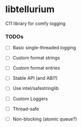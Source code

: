# libtellurium
C11 library for comfy logging


### TODOs

 - [ ] Basic single-threaded logging
 - [ ] Custom format strings
 - [ ] Custom format entries
 - [ ] Stable API (and ABI?)
 - [ ] Use intel/safestringlib
 - [ ] Custom Loggers
 - [ ] Thread-safe
 - [ ] Non-blocking (atomic queue?)




